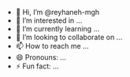 - 👋 Hi, I’m @reyhaneh-mgh
- 👀 I’m interested in ...
- 🌱 I’m currently learning ...
- 💞️ I’m looking to collaborate on ...
- 📫 How to reach me ...
- 😄 Pronouns: ...
- ⚡ Fun fact: ...

<!---
reyhaneh-mgh/reyhaneh-mgh is a ✨ special ✨ repository because its `README.md` (this file) appears on your GitHub profile.
You can click the Preview link to take a look at your changes.
--->
